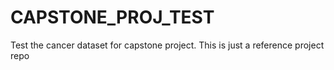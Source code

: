 # CAPSTONE_PROJ_TEST
Test the cancer dataset for capstone project. This is just a reference project repo
